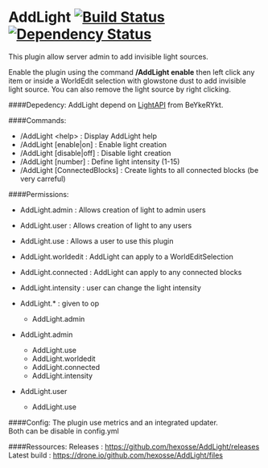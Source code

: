 # AddLight [![Build Status](https://drone.io/github.com/hexosse/AddLight/status.png)](https://drone.io/github.com/hexosse/AddLight/latest) [![Dependency Status](https://www.versioneye.com/user/projects/56b1f30f1c89e1003039a282/badge.svg?style=flat)](https://www.versioneye.com/user/projects/56b1f30f1c89e1003039a282)
This plugin allow server admin to add invisible light sources.

Enable the plugin using the command **/AddLight enable** then left click any item or inside a WorldEdit selection with glowstone dust to add invisible light source.
You can also remove the light source by right clicking.

####Depedency:
AddLight depend on [LightAPI](https://www.spigotmc.org/resources/lightapi.4510/) from BeYkeRYkt.

####Commands:
* /AddLight &lt;help&gt; : Display AddLight help
* /AddLight [enable|on] : Enable light creation
* /AddLight [disable|off] : Disable light creation
* /AddLight [number] : Define light intensity (1-15)
* /AddLight [ConnectedBlocks] : Create lights to all connected blocks (be very carreful)

####Permissions:
* AddLight.admin : Allows creation of light to admin users
* AddLight.user : Allows creation of light to any users
* AddLight.use : Allows a user to use this plugin
* AddLight.worldedit : AddLight can apply to a WorldEditSelection
* AddLight.connected : AddLight can apply to any connected blocks
* AddLight.intensity : user can change the light intensity

* AddLight.* : given to op
  * AddLight.admin

* AddLight.admin
  * AddLight.use
  * AddLight.worldedit
  * AddLight.connected
  * AddLight.intensity

* AddLight.user
  * AddLight.use

####Config:
The plugin use metrics and an integrated updater.<br>Both can be disable in config.yml

####Ressources:
Releases : https://github.com/hexosse/AddLight/releases<br>
Latest build :  https://drone.io/github.com/hexosse/AddLight/files
